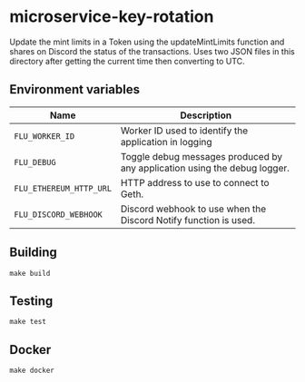 
# microservice-key-rotation

Update the mint limits in a Token using the updateMintLimits
function and shares on Discord the status of the transactions. Uses
two JSON files in this directory after getting the current time then
converting to UTC.

## Environment variables

|          Name           |                               Description
|-------------------------|---------------------------------------------------------------------------|
| `FLU_WORKER_ID`         | Worker ID used to identify the application in logging                     |
| `FLU_DEBUG`             | Toggle debug messages produced by any application using the debug logger. |
| `FLU_ETHEREUM_HTTP_URL` | HTTP address to use to connect to Geth.                                   |
| `FLU_DISCORD_WEBHOOK`   | Discord webhook to use when the Discord Notify function is used.          |

## Building

    make build

## Testing

    make test

## Docker

    make docker
